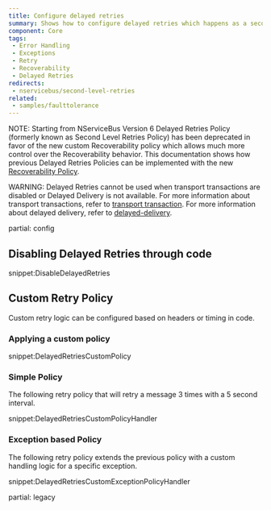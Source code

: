 ```yaml
---
title: Configure delayed retries
summary: Shows how to configure delayed retries which happens as a second stage of recoverability.
component: Core
tags:
 - Error Handling
 - Exceptions
 - Retry
 - Recoverability
 - Delayed Retries
redirects:
 - nservicebus/second-level-retries
related:
 - samples/faulttolerance
---
```


NOTE: Starting from NServiceBus Version 6 Delayed Retries Policy (formerly known as Second Level Retries Policy) has been deprecated in favor of the new custom Recoverability policy which allows much more control over the Recoverability behavior. This documentation shows how previous Delayed Retries Policies can be implemented with the new [Recoverability Policy](/nservicebus/recoverability/custom-recoverability-policy.md).

WARNING: Delayed Retries cannot be used when transport transactions are disabled or Delayed Delivery is not available. For more information about transport transactions, refer to [transport transaction](/nservicebus/transports/transactions.md). For more information about delayed delivery, refer to [delayed-delivery](/nservicebus/messaging/delayed-delivery.md#caveats).

partial: config


## Disabling Delayed Retries through code

snippet:DisableDelayedRetries


## Custom Retry Policy

Custom retry logic can be configured based on headers or timing in code.


### Applying a custom policy

snippet:DelayedRetriesCustomPolicy


### Simple Policy

The following retry policy that will retry a message 3 times with a 5 second interval.

snippet:DelayedRetriesCustomPolicyHandler


### Exception based Policy

The following retry policy extends the previous policy with a custom handling logic for a specific exception.

snippet:DelayedRetriesCustomExceptionPolicyHandler


partial: legacy